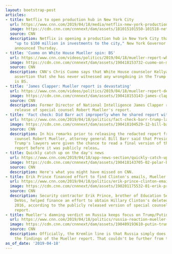 ```yaml
---
layout: bootstrap-post
articles:
- title: Netflix to open production hub in New York City
  url: https://www.cnn.com/2019/04/18/media/netflix-new-york-production-hub/index.html
  image: https://cdn.cnn.com/cnnnext/dam/assets/181015101550-101518-netflix-quarterly-earnings-gfx-super-tease.jpg
  source: CNN
  description: Netflix is opening a production hub in New York City that will bring
    "up to $100 million in investments to the city," New York Governor Andrew Cuomo
    announced Thursday.
- title: 'Cuomo on White House Mueller spin: BS'
  url: https://www.cnn.com/videos/politics/2019/04/18/mueller-report-white-house-conway-spin-bs-cuomo-nr-vpx.cnn
  image: https://cdn.cnn.com/cnnnext/dam/assets/190418153732-cuomo-on-mueller-report-super-tease.jpg
  source: CNN
  description: CNN's Chris Cuomo says that White House counselor Kellyanne Conway's
    assertion that she has never witnessed any wrongdoing in the Trump White House
    is BS.
- title: 'James Clapper: Mueller report is devastating'
  url: https://www.cnn.com/videos/politics/2019/04/18/mueller-report-devastating-james-clapper-reaction-sot-nr-vpx.cnn
  image: https://cdn.cnn.com/cnnnext/dam/assets/190418153143-james-clapper-04182019-super-tease.jpg
  source: CNN
  description: Former Director of National Intelligence James Clapper reacts to the
    release of special counsel Robert Mueller's report.
- title: 'Fact check: Did Barr act improperly when he shared report with POTUS lawyers?'
  url: https://www.cnn.com/2019/04/18/politics/fact-check-barr-trump-lawyers-mueller-report/index.html
  image: https://cdn.cnn.com/cnnnext/dam/assets/190418104529-12-bill-barr-mueller-report-0418-super-tease.jpg
  source: CNN
  description: In his remarks prior to releasing the redacted report from special
    counsel Robert Mueller, attorney general Bill Barr said that President Donald
    Trump's lawyers were given the chance to read a final version of the redacted
    report before it was publicly releas…
- title: Quickly catch up on the day's news
  url: https://www.cnn.com/2019/04/18/app-news-section/quickly-catch-up-april-18-trnd/index.html
  image: https://cdn.cnn.com/cnnnext/dam/assets/190418143705-02-polar-bear-russian-village-super-tease.jpg
  source: CNN
  description: Here's what you might have missed on CNN.
- title: Erik Prince financed effort to find Clinton's emails, Mueller report says
  url: https://www.cnn.com/2019/04/18/politics/erik-prince-clinton-emails-mueller/index.html
  image: https://cdn.cnn.com/cnnnext/dam/assets/190201175532-01-erik-prince-fixed-super-tease.jpg
  source: CNN
  description: Security contractor Erik Prince, brother of Education Secretary Betsy
    DeVos, helped finance an effort to obtain Hillary Clinton's deleted emails in
    2016, according to the publicly released version of special counsel Robert Mueller's
    report.
- title: Mueller's damning verdict on Russia keeps focus on Trump/Putin relationship
  url: https://www.cnn.com/2019/04/18/politics/russia-reaction-mueller-report/index.html
  image: https://cdn.cnn.com/cnnnext/dam/assets/190409193610-putin-trump-helsinki-super-tease.jpg
  source: CNN
  description: Officially, the Kremlin line is that Russia simply does not care about
    the findings of the Mueller report. That couldn't be further from the truth.
as_of_date: '2019-04-18'
---
```


